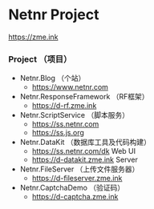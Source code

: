 # Netnr Project 
<https://zme.ink>

### Project （项目）

- Netnr.Blog （个站）
    - <https://www.netnr.com>
- Netnr.ResponseFramework （RF框架）
    - <https://d-rf.zme.ink>
- Netnr.ScriptService （脚本服务）
    - <https://ss.netnr.com>
    - <https://ss.js.org>
- Netnr.DataKit （数据库工具及代码构建）
    - <https://ss.netnr.com/dk> Web UI
    - <https://d-datakit.zme.ink> Server
- Netnr.FileServer （上传文件服务器）
    - <https://d-fileserver.zme.ink>
- Netnr.CaptchaDemo （验证码）
    - <https://d-captcha.zme.ink>